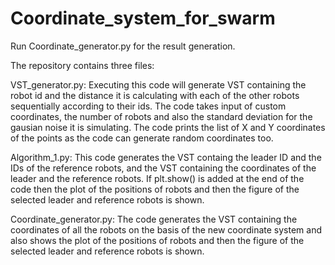 # Coordinate_system_for_swarm

Run Coordinate_generator.py for the result generation.

The repository contains three files:

VST_generator.py:
Executing this code will generate VST containing the robot id and the distance it is calculating with each of the other robots sequentially according to their ids. The code takes input of custom coordinates, the number of robots and also the standard deviation for the gausian noise it is simulating. The code prints the list of X and Y coordinates of the points as the code can generate random coordinates too.

Algorithm_1.py:
This code generates the VST containg the leader ID and the IDs of the reference robots, and the VST containing the coordinates of the leader and the reference robots. If plt.show() is added at the end of the code then the plot of the positions of robots and then the figure of the selected leader and reference robots is shown.

Coordinate_generator.py:
The code generates the VST containing the coordinates of all the robots on the basis of the new coordinate system and also shows the plot of the positions of robots and then the figure of the selected leader and reference robots is shown.
